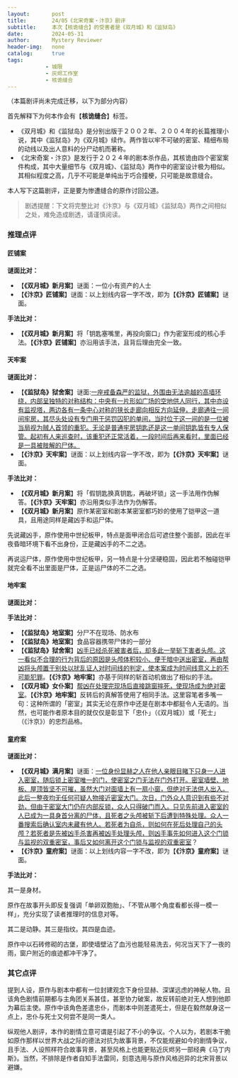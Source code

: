 ```yaml
---
layout:       post
title:        24/05《北宋奇案・汴京》剧评
subtitle:     本次【核诡缝合】的受害者是《双月城》和《监狱岛》
date:         2024-05-31
author:       Mystery Reviewer
header-img:   none
catalog:      true
tags:
            - 城限
            - 灰烬工作室
            - 核诡缝合
---
```

（本篇剧评尚未完成迁移，以下为部分内容）

首先解释下为何本作会有【**核诡缝合**】标签。

* 《双月城》和《监狱岛》是分别出版于２００２年、２００４年的长篇推理小说，其中《监狱岛》为《双月城》续作。两作皆以牢不可破的密室、精细布局的动线以及出人意料的分尸动机而著称。
* 《北宋奇案・汴京》是发行于２０２４年的剧本杀作品，其核诡由四个密室案件构成，其中大量细节与《双月城》、《监狱岛》两作中的密室设计极为相似。其相似程度之高，几乎不可能是单纯出于巧合撞梗，只可能是故意缝合。

本人写下这篇剧评，正是要为惨遭缝合的原作讨回公道。

>剧透提醒：下文将完整比对《汴京》与《双月城》《监狱岛》两作之间相似之处，难免造成剧透，请谨慎阅读。

### 推理点评

#### 匠铺案

**谜面比对：**

* 【**《双月城》新月案**】谜面：一位小有资产的人士
* 【**《汴京》匠铺案**】谜面：以上划线内容一字不改，即为【**《汴京》匠铺案**】谜面。

**手法比对：**

* 【**《双月城》新月案**】将「钥匙塞嘴里，再投向窗口」作为密室形成的核心手法。【**《汴京》匠铺案**】亦沿用该手法，且背后理由完全一致。

#### 天牢案

**谜面比对：**

* 【**《监狱岛》狱舍案**】谜面:<u>一座戒备森严的监狱，外围由无法逾越的高墙环绕，内部呈独特的对称结构：中央有一片形如广场的空地供人同行，其中亦设有监视塔，两边各有一条中心对称的狭长走廊向相反方向延伸，走廊通往一间间牢房，其尽头处设有专门用于惩罚囚犯的单间，当时位于这一间的是一位被当局视为贼人首领的重犯。无论是普通牢房钥匙还是这一单间钥匙皆有专人保管。起初有人来巡查时，该重犯还正常活着，一段时间后再来看时，里面已经是一具被肢解的尸体。</u>
* 【**《汴京》天牢案**】谜面：以上划线内容一字不改，即为【**《汴京》天牢案**】谜面。

**手法比对：**

* 【**《双月城》新月案**】将「假钥匙换真钥匙，再破坏锁」这一手法用作伪解答。【**《汴京》天牢案**】亦沿用类似手法作为伪解答。
* 【**《双月城》新月案**】原作某密室和剧本某密室都巧妙的使用了铠甲这一道具，且用途同样是藏凶手和运尸体。

先说藏凶手，原作使用中世纪板甲，特点是面甲闭合后可遮住整个面部，因此在半夜昏暗环境下看不出身份，正是藏凶手的不二之选。

再说运尸体，原作使用中世纪板甲，另一特点是十分坚硬稳固，因此若不触碰铠甲就完全看不出里面是尸体，正是运尸体的不二之选。


#### 地牢案

**谜面比对：**

**手法比对：**

* 【**《监狱岛》地室案**】分尸不在现场、防水布
* 【**《监狱岛》地室案**】食品容器携带尸体的一部分
* 【**《监狱岛》狱舍案**】<u>凶手已经杀死被害者后，却多此一举斩下害者头颅。这一看似不合理的行为背后的原因是头颅体积较小、便于暗中送出密室，再由帮凶将头颅置于别处以扰乱证人对时间线的判定，使本案成为时间线意义上的不可能犯罪</u>。【**《汴京》地牢案**】亦基于同样的斩首动机做出了相似的手法。
* 【**《双月城》女仆案**】<u>帮凶在处理完现场后直接跳窗摔死，使现场成为绝对密室</u>。【**《汴京》地牢案**】反转后的真解答使用了相同手法。这里容笔者多嘴一句：这种所谓的「密室」其实无论在原作中还是在剧本中都挺令人无语的。当然，也可能作者原本目的就仅仅是彰显下「忠仆」（《双月城》）或「死士」（《汴京》）的忠烈品格。

#### 童府案

**谜面比对：**

* 【**《双月城》满月案**】谜面：<u>一位身份显赫之人在他人亲眼目睹下只身一人进入密室，随后锁上密室唯一的门，使密室之门无法在门外打开。密室墙壁、地板、屋顶皆坚不可摧，虽然大门对面墙上有一扇小窗，但绝对无法供人出入。此后一整夜均无任何可疑人物接近密室大门。次日，门外众人意识到有些不对劲，但由于密室大门仍在内部反锁，众人只得破门而入。只见先前进入密室的人已成为一具身首分离的尸体，且死者之头颅被斩下后遭到特殊处理。众人一番搜索后确认室内未藏有他人。若死者为自杀，则如何在死后处理自己的头颅？若死者是先被凶手杀害再被凶手处理头颅，则凶手事先如何进入这个门锁与监视的双重密室，事后又如何离开这个门锁与监视的双重密室</u>？
* 【**《汴京》童府案**】谜面：以上划线内容一字不改，即为【**《汴京》童府案**】谜面。

**手法比对：**

其一是身材。

原作在故事开头即反复强调「单卵双胞胎」、「不管从哪个角度看都长得一模一样」，充分实现了读者推理时的信息对等。

其二是动静。其三是指纹。其四是血迹。

原作中以石砖修砌的古堡，即使墙壁沾了血污也能轻易洗去，何况当天下了一夜的雨，窗户附近的痕迹都冲干净了。

### 其它点评

提到人设，原作与剧本中都有一位封建观念下身份显赫、深谋远虑的神秘人物。且该角色剧情前期都与主角团关系甚佳，甚至协力破案，故反转前绝对无人想到他即为幕后主使。原作中该角色差遣忠仆，而剧本中则差遣死士，但是在毅然献身这一点上，忠仆与死士又何尝不是同一类人。

纵观他人剧评，本作的剧情立意可谓是引起了不小的争议。个人以为，若剧本干脆如原作那样以世界大战之际的德法对抗为故事背景，不仅能规避如今的剧情争议，且手法、人设照样符合故事背景，甚至风格上也能更贴近灰烬另一部经典《马丁内斯》。当然，不排除是作者自知手法雷同，刻意选用与原作风格迥异的北宋背景以避嫌。


